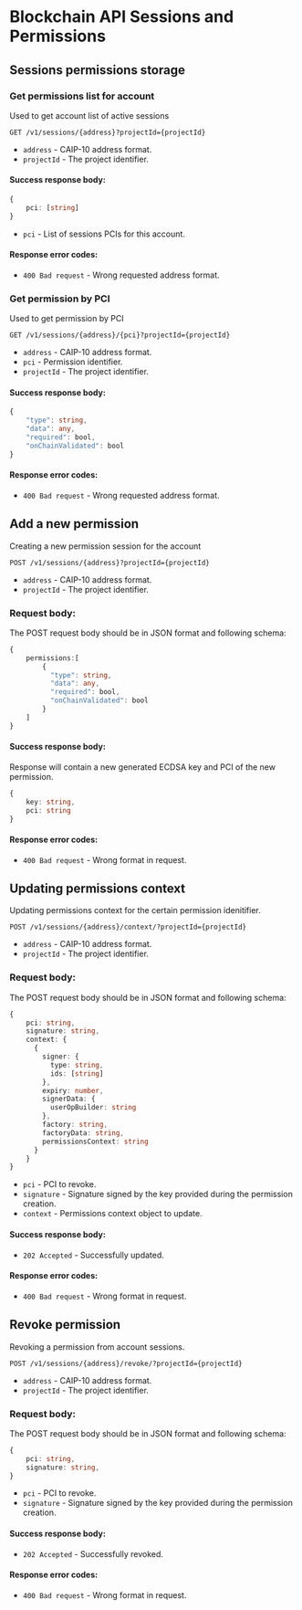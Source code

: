 # Blockchain API Sessions and Permissions

## Sessions permissions storage

### Get permissions list for account

Used to get account list of active sessions

`GET /v1/sessions/{address}?projectId={projectId}`

* `address` - CAIP-10 address format.
* `projectId` - The project identifier.

#### Success response body:

```typescript
{
    pci: [string]
}
```

* `pci` - List of sessions PCIs for this account.

#### Response error codes:

* `400 Bad request` - Wrong requested address format.

### Get permission by PCI

Used to get permission by PCI

`GET /v1/sessions/{address}/{pci}?projectId={projectId}`

* `address` - CAIP-10 address format.
* `pci` - Permission identifier.
* `projectId` - The project identifier.

#### Success response body:

```typescript
{
    "type": string,
    "data": any,
    "required": bool,
    "onChainValidated": bool
}
```

#### Response error codes:

* `400 Bad request` - Wrong requested address format.

## Add a new permission 

Creating a new permission session for the account

`POST /v1/sessions/{address}?projectId={projectId}`

* `address` - CAIP-10 address format.
* `projectId` - The project identifier.

### Request body:

The POST request body should be in JSON format and following schema:

```typescript
{
    permissions:[
        {
          "type": string,
          "data": any,
          "required": bool,
          "onChainValidated": bool
        }
    ]
}
```

#### Success response body:

Response will contain a new generated ECDSA key and PCI of the new permission.

```typescript
{
    key: string,
    pci: string
}
```

#### Response error codes:

* `400 Bad request` - Wrong format in request.

## Updating permissions context

Updating permissions context for the certain permission idenitifier.

`POST /v1/sessions/{address}/context/?projectId={projectId}`

* `address` - CAIP-10 address format.
* `projectId` - The project identifier.

### Request body:

The POST request body should be in JSON format and following schema:

```typescript
{
    pci: string,
    signature: string,
    context: {
      {
        signer: {
          type: string,
          ids: [string]
        },
        expiry: number,
        signerData: {
          userOpBuilder: string
        },
        factory: string,
        factoryData: string,
        permissionsContext: string
      }
    }
}
```

* `pci` - PCI to revoke.
* `signature` - Signature signed by the key provided during the permission creation.
* `context` - Permissions context object to update.

#### Success response body:

* `202 Accepted` - Successfully updated.

#### Response error codes:

* `400 Bad request` - Wrong format in request.

## Revoke permission 

Revoking a permission from account sessions.

`POST /v1/sessions/{address}/revoke/?projectId={projectId}`

* `address` - CAIP-10 address format.
* `projectId` - The project identifier.

### Request body:

The POST request body should be in JSON format and following schema:

```typescript
{
    pci: string,
    signature: string,
}
```

* `pci` - PCI to revoke.
* `signature` - Signature signed by the key provided during the permission creation.

#### Success response body:

* `202 Accepted` - Successfully revoked.

#### Response error codes:

* `400 Bad request` - Wrong format in request.
